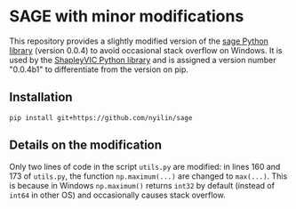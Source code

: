 # SAGE with minor modifications

This repository provides a slightly modified version of the [sage Python library](https://github.com/iancovert/sage) (version 0.0.4) to avoid occasional stack overflow on Windows. It is used by the [ShapleyVIC Python library](https://github.com/nliulab/ShapleyVIC) and is assigned a version number "0.0.4b1" to differentiate from the version on pip.

## Installation

```
pip install git+https://github.com/nyilin/sage
```

## Details on the modification

Only two lines of code in the script `utils.py` are modified: in lines 160 and 173 of `utils.py`, the function `np.maximum(...)` are changed to `max(...)`. This is because in Windows `np.maximum()` returns `int32` by default (instead of `int64` in other OS) and occasionally causes stack overflow.

